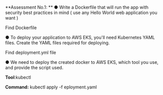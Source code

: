 **Assessment No.1:
**
● Write a Dockerfile that will run the app with security best practices in mind ( use any Hello World web application you want )

Find Dockerfile

● To deploy your application to AWS EKS, you'll need Kubernetes YAML
files. Create the YAML files required for deploying.

Find deployment.yml file

● We need to deploy the created docker to AWS EKS, which tool you use,
and provide the script used.

**Tool**:kubectl  

**Command:** kubectl apply -f eployment.yaml

